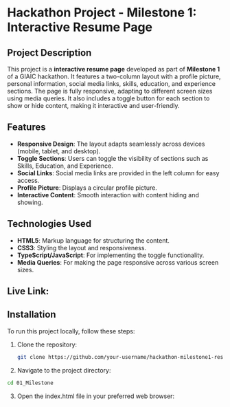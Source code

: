 # Hackathon Project - Milestone 1: Interactive Resume Page

## Project Description

This project is a **interactive resume page** developed as part of **Milestone 1** of a GIAIC hackathon. It features a two-column layout with a profile picture, personal information, social media links, skills, education, and experience sections. The page is fully responsive, adapting to different screen sizes using media queries. It also includes a toggle button for each section to show or hide content, making it interactive and user-friendly.

## Features

- **Responsive Design**: The layout adapts seamlessly across devices (mobile, tablet, and desktop).
- **Toggle Sections**: Users can toggle the visibility of sections such as Skills, Education, and Experience.
- **Social Links**: Social media links are provided in the left column for easy access.
- **Profile Picture**: Displays a circular profile picture.
- **Interactive Content**: Smooth interaction with content hiding and showing.

## Technologies Used

- **HTML5**: Markup language for structuring the content.
- **CSS3**: Styling the layout and responsiveness.
- **TypeScript/JavaScript**: For implementing the toggle functionality.
- **Media Queries**: For making the page responsive across various screen sizes.

## Live Link:



## Installation

To run this project locally, follow these steps:

1. Clone the repository:
   ```bash
   git clone https://github.com/your-username/hackathon-milestone1-resume.git

   ```

2. Navigate to the project directory:
```bash
cd 01_Milestone

```

3. Open the index.html file in your preferred web browser:

